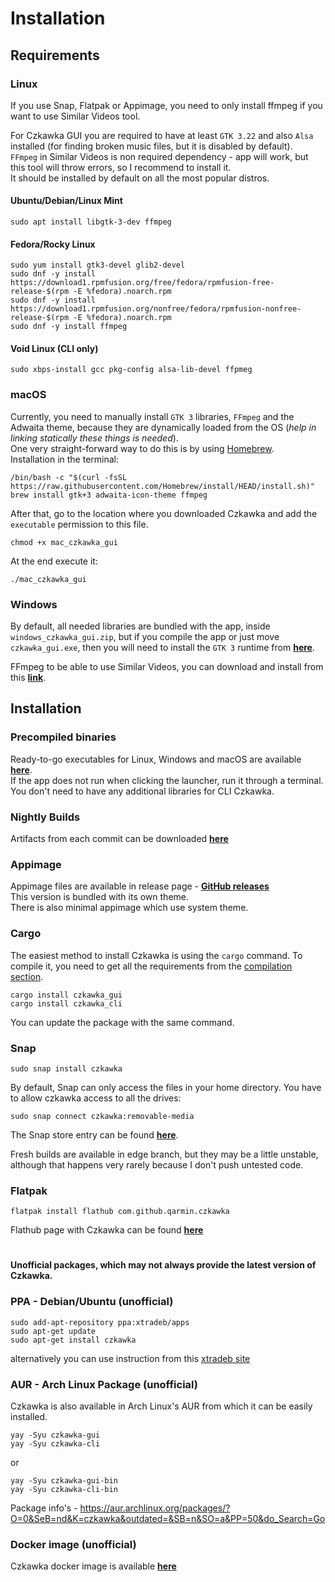 # Installation
## Requirements
### Linux
If you use Snap, Flatpak or Appimage, you need to only install ffmpeg if you want to use Similar Videos tool.

For Czkawka GUI you are required to have at least `GTK 3.22` and also `Alsa` installed (for finding broken music files, but it is disabled by default).  
`FFmpeg` in Similar Videos is non required dependency - app will work, but this tool will throw errors, so I recommend to install it.  
It should be installed by default on all the most popular distros.
#### Ubuntu/Debian/Linux Mint
```
sudo apt install libgtk-3-dev ffmpeg
```
#### Fedora/Rocky Linux
```
sudo yum install gtk3-devel glib2-devel
sudo dnf -y install https://download1.rpmfusion.org/free/fedora/rpmfusion-free-release-$(rpm -E %fedora).noarch.rpm
sudo dnf -y install https://download1.rpmfusion.org/nonfree/fedora/rpmfusion-nonfree-release-$(rpm -E %fedora).noarch.rpm
sudo dnf -y install ffmpeg
```
#### Void Linux (CLI only)
```
sudo xbps-install gcc pkg-config alsa-lib-devel ffpmeg
```

### macOS
Currently, you need to manually install `GTK 3` libraries, `FFmpeg` and the Adwaita theme, because they are dynamically loaded from the OS (*help in linking statically these things is needed*).  
One very straight-forward way to do this is by using [Homebrew](https://brew.sh/).  
Installation in the terminal:
```shell
/bin/bash -c "$(curl -fsSL https://raw.githubusercontent.com/Homebrew/install/HEAD/install.sh)"
brew install gtk+3 adwaita-icon-theme ffmpeg
```
After that, go to the location where you downloaded Czkawka and add the `executable` permission to this file.
```shell
chmod +x mac_czkawka_gui
```
At the end execute it:
```shell
./mac_czkawka_gui
```

### Windows
By default, all needed libraries are bundled with the app, inside `windows_czkawka_gui.zip`, but if you compile the app or just move `czkawka_gui.exe`, then you will need to install the `GTK 3`
runtime from [**here**](https://github.com/tschoonj/GTK-for-Windows-Runtime-Environment-Installer/releases).

FFmpeg to be able to use Similar Videos, you can download and install from this [**link**](https://ffmpeg.org/).

## Installation
### Precompiled binaries
Ready-to-go executables for Linux, Windows and macOS are available [**here**](https://github.com/qarmin/czkawka/releases/).  
If the app does not run when clicking the launcher, run it through a terminal.  
You don't need to have any additional libraries for CLI Czkawka.

### Nightly Builds
Artifacts from each commit can be downloaded [**here**](https://github.com/qarmin/czkawka/actions)

### Appimage
Appimage files are available in release page - [**GitHub releases**](https://github.com/qarmin/czkawka/releases/)  
This version is bundled with its own theme.  
There is also minimal appimage which use system theme.

### Cargo
The easiest method to install Czkawka is using the `cargo` command. To compile it, you need to get all the
requirements from the [compilation section](Compilation.md).
```
cargo install czkawka_gui
cargo install czkawka_cli
```
You can update the package with the same command.

### Snap
```
sudo snap install czkawka
```
By default, Snap can only access the files in your home directory. You have to allow czkawka access to all the drives:

```
sudo snap connect czkawka:removable-media
```

The Snap store entry can be found [**here**](https://snapcraft.io/czkawka).

Fresh builds are available in edge branch, but they may be a little unstable, although that happens very rarely
because I don't push untested code.

### Flatpak
```
flatpak install flathub com.github.qarmin.czkawka
```
Flathub page with Czkawka can be found [**here**](https://flathub.org/apps/details/com.github.qarmin.czkawka)

#
#

**Unofficial packages, which may not always provide the latest version of Czkawka.**

### PPA - Debian/Ubuntu (unofficial)
```
sudo add-apt-repository ppa:xtradeb/apps
sudo apt-get update
sudo apt-get install czkawka
```

alternatively you can use instruction from this [xtradeb site](https://xtradeb.net/wiki/how-to-install-applications-from-this-web-site/)

### AUR - Arch Linux Package (unofficial)
Czkawka is also available in Arch Linux's AUR from which it can be easily installed.
```
yay -Syu czkawka-gui
yay -Syu czkawka-cli
```
or
```
yay -Syu czkawka-gui-bin
yay -Syu czkawka-cli-bin
```

Package info's - https://aur.archlinux.org/packages/?O=0&SeB=nd&K=czkawka&outdated=&SB=n&SO=a&PP=50&do_Search=Go

### Docker image (unofficial)
Czkawka docker image is available [**here**](https://github.com/jlesage/docker-czkawka)
